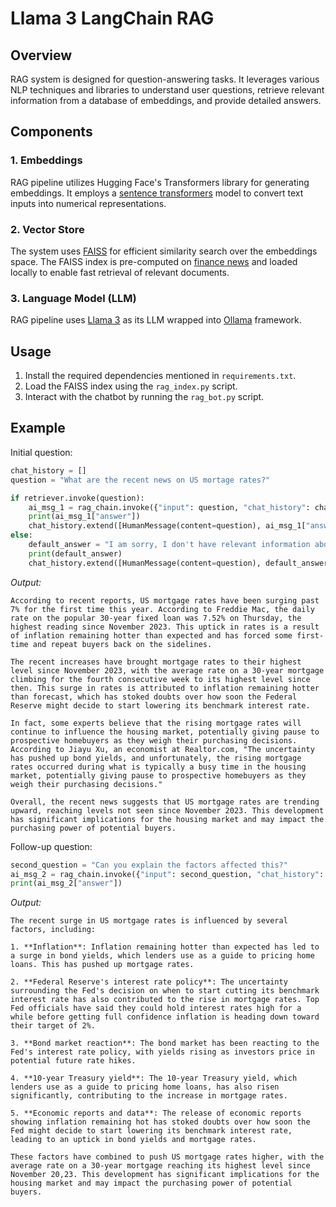 # Llama 3 LangChain RAG

## Overview
RAG system is designed for question-answering tasks. It leverages various NLP techniques and libraries to understand user questions, retrieve relevant information from a database of embeddings, and provide detailed answers.

## Components
### 1. Embeddings
 RAG pipeline utilizes Hugging Face's Transformers library for generating embeddings. It employs a [sentence transformers](https://huggingface.co/sentence-transformers/all-MiniLM-L6-v2) model to convert text inputs into numerical representations.

### 2. Vector Store
The system uses [FAISS](https://ai.meta.com/tools/faiss/) for efficient similarity search over the embeddings space. The FAISS index is pre-computed on [finance news](https://finance.yahoo.com/news/) and loaded locally to enable fast retrieval of relevant documents.

### 3. Language Model (LLM)
RAG pipeline uses [Llama 3](https://llama.meta.com/llama3/) as its LLM wrapped into [Ollama](https://ollama.com/) framework.

## Usage
1. Install the required dependencies mentioned in `requirements.txt`.
2. Load the FAISS index using the `rag_index.py` script.
3. Interact with the chatbot by running the `rag_bot.py` script.

## Example

Initial question:

```python
chat_history = []
question = "What are the recent news on US mortage rates?"

if retriever.invoke(question):
    ai_msg_1 = rag_chain.invoke({"input": question, "chat_history": chat_history})
    print(ai_msg_1["answer"])
    chat_history.extend([HumanMessage(content=question), ai_msg_1["answer"]])
else:
    default_answer = "I am sorry, I don't have relevant information about your question."
    print(default_answer)
    chat_history.extend([HumanMessage(content=question), default_answer])
```

*Output:*

```
According to recent reports, US mortgage rates have been surging past 7% for the first time this year. According to Freddie Mac, the daily rate on the popular 30-year fixed loan was 7.52% on Thursday, the highest reading since November 2023. This uptick in rates is a result of inflation remaining hotter than expected and has forced some first-time and repeat buyers back on the sidelines.

The recent increases have brought mortgage rates to their highest level since November 2023, with the average rate on a 30-year mortgage climbing for the fourth consecutive week to its highest level since then. This surge in rates is attributed to inflation remaining hotter than forecast, which has stoked doubts over how soon the Federal Reserve might decide to start lowering its benchmark interest rate.

In fact, some experts believe that the rising mortgage rates will continue to influence the housing market, potentially giving pause to prospective homebuyers as they weigh their purchasing decisions. According to Jiayu Xu, an economist at Realtor.com, "The uncertainty has pushed up bond yields, and unfortunately, the rising mortgage rates occurred during what is typically a busy time in the housing market, potentially giving pause to prospective homebuyers as they weigh their purchasing decisions."

Overall, the recent news suggests that US mortgage rates are trending upward, reaching levels not seen since November 2023. This development has significant implications for the housing market and may impact the purchasing power of potential buyers.
```

Follow-up question:

```python
second_question = "Can you explain the factors affected this?"
ai_msg_2 = rag_chain.invoke({"input": second_question, "chat_history": chat_history})
print(ai_msg_2["answer"])
```

*Output:*

```
The recent surge in US mortgage rates is influenced by several factors, including:

1. **Inflation**: Inflation remaining hotter than expected has led to a surge in bond yields, which lenders use as a guide to pricing home loans. This has pushed up mortgage rates.

2. **Federal Reserve's interest rate policy**: The uncertainty surrounding the Fed's decision on when to start cutting its benchmark interest rate has also contributed to the rise in mortgage rates. Top Fed officials have said they could hold interest rates high for a while before getting full confidence inflation is heading down toward their target of 2%.

3. **Bond market reaction**: The bond market has been reacting to the Fed's interest rate policy, with yields rising as investors price in potential future rate hikes.

4. **10-year Treasury yield**: The 10-year Treasury yield, which lenders use as a guide to pricing home loans, has also risen significantly, contributing to the increase in mortgage rates.

5. **Economic reports and data**: The release of economic reports showing inflation remaining hot has stoked doubts over how soon the Fed might decide to start lowering its benchmark interest rate, leading to an uptick in bond yields and mortgage rates.

These factors have combined to push US mortgage rates higher, with the average rate on a 30-year mortgage reaching its highest level since November 20,23. This development has significant implications for the housing market and may impact the purchasing power of potential buyers.
```